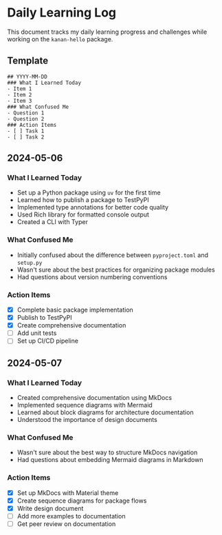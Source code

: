 # Daily Learning Log
This document tracks my daily learning progress and challenges while working on the `kanan-hello` package.
## Template
```
## YYYY-MM-DD
### What I Learned Today
- Item 1
- Item 2
- Item 3
### What Confused Me
- Question 1
- Question 2
### Action Items
- [ ] Task 1
- [ ] Task 2
```
## 2024-05-06
### What I Learned Today
- Set up a Python package using `uv` for the first time
- Learned how to publish a package to TestPyPI
- Implemented type annotations for better code quality
- Used Rich library for formatted console output
- Created a CLI with Typer
### What Confused Me
- Initially confused about the difference between `pyproject.toml` and `setup.py`
- Wasn't sure about the best practices for organizing package modules
- Had questions about version numbering conventions
### Action Items
- [x] Complete basic package implementation
- [x] Publish to TestPyPI
- [x] Create comprehensive documentation
- [ ] Add unit tests
- [ ] Set up CI/CD pipeline
## 2024-05-07
### What I Learned Today
- Created comprehensive documentation using MkDocs
- Implemented sequence diagrams with Mermaid
- Learned about block diagrams for architecture documentation
- Understood the importance of design documents
### What Confused Me
- Wasn't sure about the best way to structure MkDocs navigation
- Had questions about embedding Mermaid diagrams in Markdown
### Action Items
- [x] Set up MkDocs with Material theme
- [x] Create sequence diagrams for package flows
- [x] Write design document
- [ ] Add more examples to documentation
- [ ] Get peer review on documentation